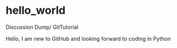# hello_world
Discussion Dump/ GitTutorial

Hello, I am new to GitHub and looking forward to coding in Python
